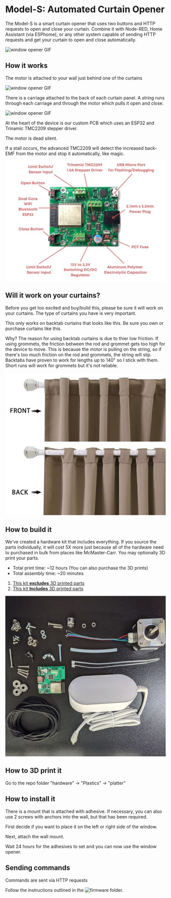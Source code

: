 # Model-S: Automated Curtain Opener

The Model-S is a smart curtain opener that uses two buttons and HTTP requests to open and close your curtain. Combine it with Node-RED, Home Assistant (via ESPhome), or any other system capable of sending HTTP requests and get your curtain to open and close automatically.

![window opener GIF](/media/curtain-gif.gif)

## How it works

The motor is attached to your wall just behind one of the curtains

![window opener GIF](/media/motor-gif.gif)

There is a carriage attached to the back of each curtain panel. A string runs through each carriage and through the motor which pulls it open and close.

![window opener GIF](/media/string-gif.gif)

At the heart of the device is our custom PCB which uses an ESP32 and Trinamic TMC2209 stepper driver. 

The motor is dead silent.

If a stall occurs, the advanced TMC2209 will detect the increased back-EMF from the motor and stop it automatically, like magic.

![window opener](/media/model-s-pcb.jpg)

## Will it work on your curtains?

Before you get too excited and buy/build this, please be sure it will work on your curtains. The type of curtains you have is very important.

This only works on backtab curtains that looks like this. Be sure you own or purchase curtains like this.

Why? The reason for using backtab curtains is due to thier low friction. If using grommets, the friction between the rod and grommet gets too high for the device to move. This is because the motor is pulling on the string, so if there's too much friction on the rod and grommets, the string will slip. Backtabs have proven to work for lengths up to 140" so I stick with them. Short runs will work for grommets but it's not reliable.

![window opener GIF](/media/backtab-example.jpg)


## How to build it

We've created a hardware kit that includes everything. If you source the parts individually, it will cost 5X more just because all of the hardware need to purchased in bulk from places like McMaster-Carr. You may optionally 3D print your parts.

* Total print time: ~12 hours (You can also purchase the 3D prints)
* Total assembly time: ~20 minutes

1. [This kit **excludes** 3D printed parts](https://valarsystems.com/products/s1-adjustable-curtain-opener?variant=39595200315451)
2. [This kit **Includes** 3D printed parts](https://valarsystems.com/products/s1-adjustable-curtain-opener?variant=395952002826837)

![window opener parts](/media/kit-parts.jpg)


## How to 3D print it

Go to the repo folder "hardware" -> "Plastics" -> "platter"


## How to install it

There is a mount that is attached with adhesive. If necessary, you can also use 2 screws with anchors into the wall, but that has been required. 

First decide if you want to place it on the left or right side of the window.

Next, attach the wall mount.

Wait 24 hours for the adhesives to set and you can now use the window opener.

## Sending commands

Commands are sent via HTTP requests

Follow the instructions outlined in the ![firmware](/firmware) folder.

